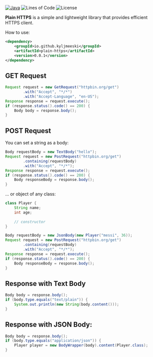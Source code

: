 [![Java](https://img.shields.io/badge/Java-8%2B-orange)](https://www.oracle.com/java/)
![Lines of Code](https://img.shields.io/badge/lines_of_code-1151-green)
![License](https://img.shields.io/badge/license-MIT-blue)

**Plain HTTPS** is a simple and lightweight library that provides efficient HTTPS client.

How to use:
```xml
<dependency>
    <groupId>io.github.kyljmeeski</groupId>
    <artifactId>plain-https</artifactId>
    <version>0.0.1</version>
</dependency>
```

## GET Request
```java
Request request = new GetRequest("httpbin.org/get")
        .with("Accept", "*/*")
        .with("Accept-Language", "en-US");
Response response = request.execute();
if (response.status().code() == 200) {
    Body body = response.body();
}
```

## POST Request
You can set a string as a body:
```java
Body requestBody = new TextBody("hello");
Request request = new PostRequest("httpbin.org/get")
        .containing(requestBody)
        .with("Accept", "*/*");
Response response = request.execute();
if (response.status().code() == 200) {
    Body responseBody = response.body();
}
```

... or object of any class:
```java
class Player {
    String name;
    int age;
    
    // constructor
}
```

```java
Body requestBody = new JsonBody(new Player("messi", 36));
Request request = new PostRequest("httpbin.org/get")
        .containing(requestBody)
        .with("Accept", "*/*");
Response response = request.execute();
if (response.status().code() == 200) {
    Body responseBody = response.body();
}
```

## Response with Text Body
```java
Body body = response.body();
if (body.type.equals("text/plain")) {
    System.out.println(new String(body.content()));
}
```

## Response with JSON Body:
```java
Body body = response.body();
if (body.type.equals("application/json")) {
    Player player = new BodyWrapper(body).content(Player.class);
}
```
